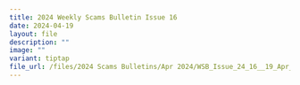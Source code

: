 ```yaml
---
title: 2024 Weekly Scams Bulletin Issue 16
date: 2024-04-19
layout: file
description: ""
image: ""
variant: tiptap
file_url: /files/2024 Scams Bulletins/Apr 2024/WSB_Issue_24_16__19_Apr_.pdf
---
```

